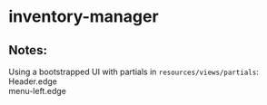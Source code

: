 # inventory-manager

## Notes: </b2>

Using a bootstrapped UI with partials in `resources/views/partials`: </br>
Header.edge</br>
menu-left.edge</br>
